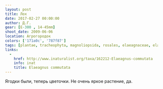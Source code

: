 ```yaml
---
layout: post
title: Лох
date: 2017-02-27 00:00:00
author: Д.Г.
gear: [E-300 , 14-45mm]
shoot_date: 2009-06-06
location: Агрогородок
colors: ['171a0c', '787f87']
tags: [plantae, tracheophyta, magnoliopsida, rosales, elaeagnaceae, elaeagnus, elaeagnus commutata]
links:
  -
    href: http://www.inaturalist.org/taxa/162212-Elaeagnus-commutata
    info: inat
    title: Elaeagnus commutata
---
```


Ягодки были, теперь цветочки. Не очень яркое растение, да.

